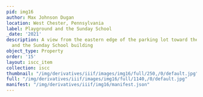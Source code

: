 ```yaml
---
pid: img16
author: Max Johnson Dugan
location: West Chester, Pennsylvania
label: Playground and the Sunday School
_date: '2021'
description: A view from the eastern edge of the parking lot toward the playground
  and the Sunday School building
object_type: Property
order: '15'
layout: iscc_item
collection: iscc
thumbnail: "/img/derivatives/iiif/images/img16/full/250,/0/default.jpg"
full: "/img/derivatives/iiif/images/img16/full/1140,/0/default.jpg"
manifest: "/img/derivatives/iiif/img16/manifest.json"
---
```


